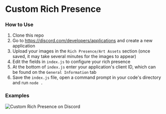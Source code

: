 # Custom Rich Presence

### How to Use
1. Clone this repo
2. Go to https://discord.com/developers/applications and create a new application
3. Upload your images in the `Rich Presence/Art Assets` section (once saved, it may take several minutes for the images to appear)
4. Edit the fields in `index.js` to configure your rich presence
5. At the bottom of `index.js` enter your application's client ID, which can be found on the `General Information` tab
6. Save the `index.js` file, open a command prompt in your code's directory and run `node .`

### Examples
![Custom Rich Presence on Discord](https://imgur.com/a/D5wrnlF)
